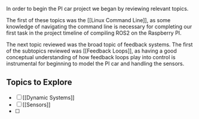 In order to begin the PI car project we began by reviewing relevant topics. 

The first of these topics was the [[Linux Command Line]], as some knowledge of navigating the command line is necessary for completing our first task in the project timeline of compiling ROS2 on the Raspberry PI.

The next topic reviewed was the broad topic of feedback systems. The first of the subtopics reviewed was [[Feedback Loops]], as having a good conceptual understanding of how feedback loops play into control is instrumental for beginning to model the PI car and handling the sensors.

## Topics to Explore

- [ ] [[Dynamic Systems]]
- [ ] [[Sensors]]
- [ ] 